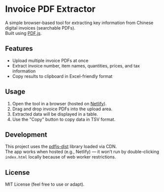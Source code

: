 # Invoice PDF Extractor

A simple browser-based tool for extracting key information from Chinese digital invoices (searchable PDFs).  
Built using [PDF.js](https://mozilla.github.io/pdf.js/).

## Features

- Upload multiple invoice PDFs at once
- Extract invoice number, item names, quantities, prices, and tax information
- Copy results to clipboard in Excel-friendly format

## Usage

1. Open the tool in a browser (hosted on [Netlify](https://invoice-pdf-extract.netlify.app/)).
2. Drag and drop invoice PDFs into the upload area.
3. Extracted data will be displayed in a table.
4. Use the "Copy" button to copy data in TSV format.

## Development

This project uses the [pdfjs-dist](https://www.npmjs.com/package/pdfjs-dist) library loaded via CDN.  
The app works when hosted (e.g., Netlify) — it won’t run by double-clicking `index.html` locally because of web worker restrictions.

## License

MIT License (feel free to use or adapt).
